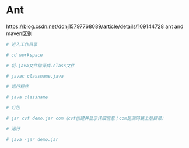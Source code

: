 # Ant

https://blog.csdn.net/ddnj15797768089/article/details/109144728 ant and maven区别



```bash
# 进入工作目录

# cd workspace

# 将.java文件编译成.class文件

# javac classname.java

# 运行程序

# java classname

# 打包 

# jar cvf demo.jar com（cvf创建并显示详细信息；com是源码最上层目录）

# 运行

# java -jar demo.jar
```